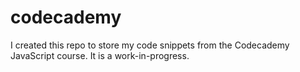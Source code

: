 # codecademy
I created this repo to store my code snippets from the Codecademy JavaScript course. 
It is a work-in-progress. 

